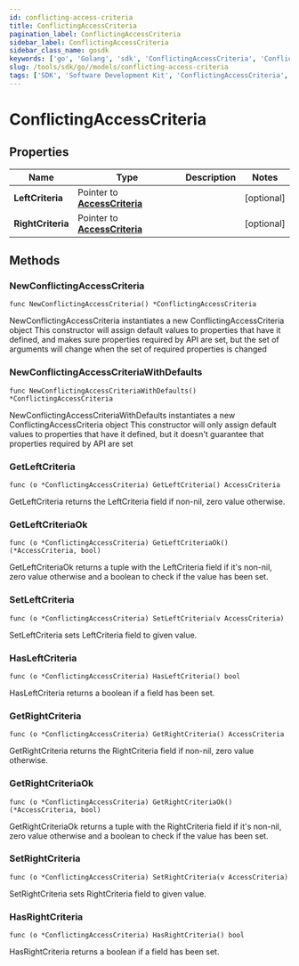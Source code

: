 ```yaml
---
id: conflicting-access-criteria
title: ConflictingAccessCriteria
pagination_label: ConflictingAccessCriteria
sidebar_label: ConflictingAccessCriteria
sidebar_class_name: gosdk
keywords: ['go', 'Golang', 'sdk', 'ConflictingAccessCriteria', 'ConflictingAccessCriteria'] 
slug: /tools/sdk/go//models/conflicting-access-criteria
tags: ['SDK', 'Software Development Kit', 'ConflictingAccessCriteria', 'ConflictingAccessCriteria']
---
```


# ConflictingAccessCriteria

## Properties

Name | Type | Description | Notes
------------ | ------------- | ------------- | -------------
**LeftCriteria** | Pointer to [**AccessCriteria**](access-criteria) |  | [optional] 
**RightCriteria** | Pointer to [**AccessCriteria**](access-criteria) |  | [optional] 

## Methods

### NewConflictingAccessCriteria

`func NewConflictingAccessCriteria() *ConflictingAccessCriteria`

NewConflictingAccessCriteria instantiates a new ConflictingAccessCriteria object
This constructor will assign default values to properties that have it defined,
and makes sure properties required by API are set, but the set of arguments
will change when the set of required properties is changed

### NewConflictingAccessCriteriaWithDefaults

`func NewConflictingAccessCriteriaWithDefaults() *ConflictingAccessCriteria`

NewConflictingAccessCriteriaWithDefaults instantiates a new ConflictingAccessCriteria object
This constructor will only assign default values to properties that have it defined,
but it doesn't guarantee that properties required by API are set

### GetLeftCriteria

`func (o *ConflictingAccessCriteria) GetLeftCriteria() AccessCriteria`

GetLeftCriteria returns the LeftCriteria field if non-nil, zero value otherwise.

### GetLeftCriteriaOk

`func (o *ConflictingAccessCriteria) GetLeftCriteriaOk() (*AccessCriteria, bool)`

GetLeftCriteriaOk returns a tuple with the LeftCriteria field if it's non-nil, zero value otherwise
and a boolean to check if the value has been set.

### SetLeftCriteria

`func (o *ConflictingAccessCriteria) SetLeftCriteria(v AccessCriteria)`

SetLeftCriteria sets LeftCriteria field to given value.

### HasLeftCriteria

`func (o *ConflictingAccessCriteria) HasLeftCriteria() bool`

HasLeftCriteria returns a boolean if a field has been set.

### GetRightCriteria

`func (o *ConflictingAccessCriteria) GetRightCriteria() AccessCriteria`

GetRightCriteria returns the RightCriteria field if non-nil, zero value otherwise.

### GetRightCriteriaOk

`func (o *ConflictingAccessCriteria) GetRightCriteriaOk() (*AccessCriteria, bool)`

GetRightCriteriaOk returns a tuple with the RightCriteria field if it's non-nil, zero value otherwise
and a boolean to check if the value has been set.

### SetRightCriteria

`func (o *ConflictingAccessCriteria) SetRightCriteria(v AccessCriteria)`

SetRightCriteria sets RightCriteria field to given value.

### HasRightCriteria

`func (o *ConflictingAccessCriteria) HasRightCriteria() bool`

HasRightCriteria returns a boolean if a field has been set.


